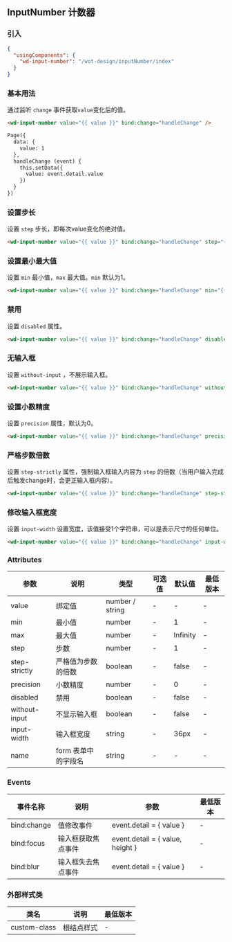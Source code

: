 ## InputNumber 计数器

### 引入

```json
{
  "usingComponents": {
    "wd-input-number": "/wot-design/inputNumber/index"
  }
}
```

### 基本用法

通过监听 `change` 事件获取`value`变化后的值。

```html
<wd-input-number value="{{ value }}" bind:change="handleChange" />

Page({
  data: {
    value: 1
  },
  handleChange (event) {
    this.setData({
      value: event.detail.value
    })
  }
})
```

### 设置步长

设置 `step` 步长，即每次value变化的绝对值。

```html
<wd-input-number value="{{ value }}" bind:change="handleChange" step="{{ 2 }}" />
```

### 设置最小最大值

设置 `min` 最小值，`max` 最大值。`min` 默认为1。

```html
<wd-input-number value="{{ value }}" bind:change="handleChange" min="{{ 3 }}" max="{{ 10 }}" />
```

### 禁用

设置 `disabled` 属性。

```html
<wd-input-number value="{{ value }}" bind:change="handleChange" disabled />
```

### 无输入框

设置 `without-input` ，不展示输入框。

```html
<wd-input-number value="{{ value }}" bind:change="handleChange" without-input />
```

### 设置小数精度

设置 `precision` 属性，默认为0。

```html
<wd-input-number value="{{ value }}" bind:change="handleChange" precision="{{ 2 }}" step="{{ 0.1 }}" />
```

### 严格步数倍数

设置 `step-strictly` 属性，强制输入框输入内容为 `step` 的倍数（当用户输入完成后触发change时，会更正输入框内容）。

```html
<wd-input-number value="{{ value }}" bind:change="handleChange" step-strictly step="{{ 2 }}" />
```

### 修改输入框宽度

设置 `input-width` 设置宽度，该值接受1个字符串，可以是表示尺寸的任何单位。

```html
<wd-input-number value="{{ value }}" bind:change="handleChange" input-width="70px" />
```

### Attributes

| 参数 | 说明 | 类型 | 可选值 | 默认值 | 最低版本 |
|-----|------|-----|-------|-------|--------|
| value | 绑定值 | number / string | - | - | - |
| min | 最小值 | number | - | 1 | - |
| max | 最大值 | number | - | Infinity | - |
| step | 步数 | number | - | 1 | - |
| step-strictly | 严格值为步数的倍数 | boolean | - | false | - |
| precision | 小数精度 | number | - | 0 | - |
| disabled | 禁用 | boolean | - | false | - |
| without-input | 不显示输入框 | boolean | - | false | - |
| input-width | 输入框宽度 | string | - | 36px | - |
| name | form 表单中的字段名 | string | - | - | - |

### Events

| 事件名称 | 说明 | 参数 | 最低版本 |
|---------|-----|-----|---------|
| bind:change | 值修改事件 | event.detail = { value } | - |
| bind:focus | 输入框获取焦点事件 | event.detail = { value, height } | - |
| bind:blur | 输入框失去焦点事件 | event.detail = { value } | - |

### 外部样式类

| 类名 | 说明 | 最低版本 |
|-----|------|--------|
| custom-class | 根结点样式 | - |

